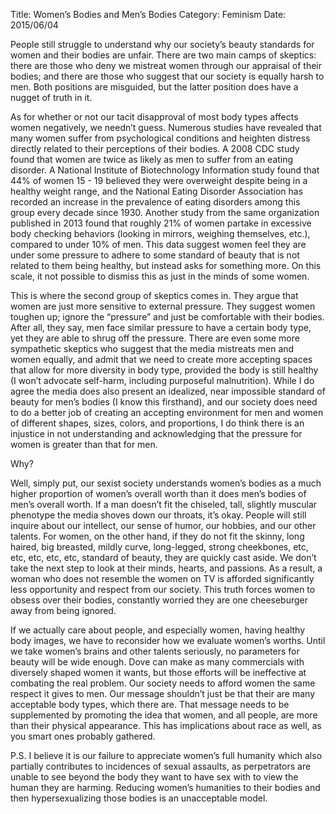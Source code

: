 Title: Women’s Bodies and Men’s Bodies
Category: Feminism
Date: 2015/06/04

People still struggle to understand why our society’s beauty standards for women and their bodies are unfair. There are two main camps of skeptics: there are those who deny we mistreat women through our appraisal of their bodies; and there are those who suggest that our society is equally harsh to men. Both positions are misguided, but the latter position does have a nugget of truth in it.

As for whether or not our tacit disapproval of most body types affects women negatively, we needn’t guess. Numerous studies have revealed that many women suffer from psychological conditions and heighten distress directly related to their perceptions of their bodies. A 2008 CDC study found that women are twice as likely as men to suffer from an eating disorder. A National Institute  of Biotechnology Information study found that 44% of women 15 - 19 believed they were overweight despite being in a healthy weight range, and the National Eating Disorder Association has recorded an increase in the prevalence of eating disorders among this group every decade since 1930. Another study from the same organization published in 2013 found that roughly 21% of women partake in excessive body checking behaviors (looking in mirrors, weighing themselves, etc.), compared to under 10% of men. This data suggest women feel they are under some pressure to adhere to some standard of beauty that is not related to them being healthy, but instead asks for something more. On this scale, it not possible to dismiss this as just in the minds of some women.

This is where the second group of skeptics comes in. They argue that women are just more sensitive to external pressure. They suggest women toughen up; ignore the “pressure” and just be comfortable with their bodies. After all, they say, men face similar pressure to have a certain body type, yet they are able to shrug off the pressure. There are even some more sympathetic skeptics who suggest that the media mistreats men and women equally, and admit that we need to create more accepting spaces that allow for more diversity in body type, provided the body is still healthy (I won’t advocate self-harm, including purposeful malnutrition). While I do agree the media does also present an idealized, near impossible standard of beauty for men’s bodies (I know this firsthand), and our society does need to do a better job of creating an accepting environment for men and women of different shapes, sizes, colors, and proportions, I do think there is an injustice in not understanding and acknowledging that the pressure for women is greater than that for men.

Why?

Well, simply put, our sexist society understands women’s bodies as a much higher proportion of women’s overall worth than it does men’s bodies of men’s overall worth. If a man doesn’t fit the chiseled, tall, slightly muscular phenotype the media shoves down our throats, it’s okay. People will still inquire about our intellect, our sense of humor, our hobbies, and our other talents. For women, on the other hand, if they do not fit the skinny, long haired, big breasted, mildly curve, long-legged, strong cheekbones, etc, etc, etc, etc, etc, standard of beauty, they are quickly cast aside. We don’t take the next step to look at their minds, hearts, and passions. As a result, a woman who does not resemble the women on TV is afforded significantly less opportunity and respect from our society. This truth forces women to obsess over their bodies, constantly worried they are one cheeseburger away from being ignored. 

If we actually care about people, and especially women, having healthy body images, we have to reconsider how we evaluate women’s worths. Until we take women’s brains and other talents seriously, no parameters for beauty will be wide enough. Dove can make as many commercials with diversely shaped women it wants, but those efforts will be ineffective at combating the real problem. Our society needs to afford women the same respect it gives to men. Our message shouldn’t just be that their are many acceptable body types, which there are. That message needs to be supplemented by promoting the idea that women, and all people, are more than their physical appearance. This has implications about race as well, as you smart ones probably gathered.

P.S. I believe it is our failure to appreciate women’s full humanity which also partially contributes to incidences of sexual assaults, as perpetrators are unable to see beyond the body they want to have sex with to view the human they are harming. Reducing women’s humanities to their bodies and then hypersexualizing those bodies is an unacceptable model.


